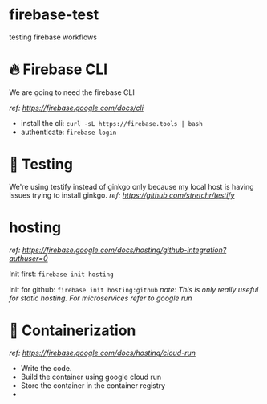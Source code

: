 # firebase-test
testing firebase workflows

# :fire: Firebase CLI
We are going to need the firebase CLI

*ref: https://firebase.google.com/docs/cli*

* install the cli: `curl -sL https://firebase.tools | bash`
* authenticate: `firebase login`

# :test_tube: Testing
We're using testify instead of ginkgo only because my local host is having issues trying to install ginkgo.
*ref: https://github.com/stretchr/testify*


# hosting
*ref: https://firebase.google.com/docs/hosting/github-integration?authuser=0*

Init first: `firebase init hosting`

Init for github: `firebase init hosting:github`
*note: This is only really useful for static hosting. For microservices refer to google run*

# 🐋 Containerization
*ref: https://firebase.google.com/docs/hosting/cloud-run*

- Write the code.
- Build the container using google cloud run
- Store the container in the container registry
- 